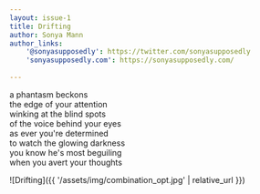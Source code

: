 ```yaml
---
layout: issue-1
title: Drifting
author: Sonya Mann
author_links:
    '@sonyasupposedly': https://twitter.com/sonyasupposedly
    'sonyasupposedly.com': https://sonyasupposedly.com/
    
---
```


a phantasm beckons<br/>
the edge of your attention<br/>
winking at the blind spots<br/>
of the voice behind your eyes<br/>
as ever you're determined<br/>
to watch the glowing darkness<br/>
you know he's most beguiling<br/>
when you avert your thoughts


![Drifting]({{ '/assets/img/combination_opt.jpg' | relative_url }})